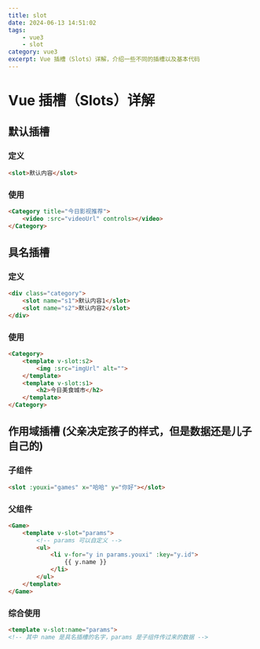 ```yaml
---
title: slot
date: 2024-06-13 14:51:02
tags: 
    - vue3
    - slot
category: vue3
excerpt: Vue 插槽（Slots）详解，介绍一些不同的插槽以及基本代码
---
```


# Vue 插槽（Slots）详解

## 默认插槽

### 定义
```html
<slot>默认内容</slot>
```

### 使用
```html
<Category title="今日影视推荐">
    <video :src="videoUrl" controls></video>
</Category>
```

## 具名插槽

### 定义
```html
<div class="category">
    <slot name="s1">默认内容1</slot>
    <slot name="s2">默认内容2</slot>
</div>
```

### 使用
```html
<Category>
    <template v-slot:s2>
        <img :src="imgUrl" alt="">
    </template>
    <template v-slot:s1>
        <h2>今日美食城市</h2>
    </template>
</Category>
```

## 作用域插槽 (父亲决定孩子的样式，但是数据还是儿子自己的)

### 子组件
```html
<slot :youxi="games" x="哈哈" y="你好"></slot>
```

### 父组件
```html
<Game>
    <template v-slot="params">
        <!-- params 可以自定义 -->
        <ul>
            <li v-for="y in params.youxi" :key="y.id">
                {{ y.name }}
            </li>
        </ul>
    </template>
</Game>
```

### 综合使用
```html
<template v-slot:name="params">
<!-- 其中 name 是具名插槽的名字，params 是子组件传过来的数据 -->
```
